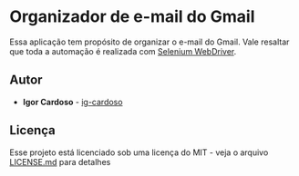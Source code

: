 # Organizador de e-mail do Gmail

Essa aplicação tem propósito de organizar o e-mail do Gmail. Vale resaltar que toda a automação é realizada com [Selenium WebDriver](https://www.selenium.dev/).

## Autor

* **Igor Cardoso** - [ig-cardoso](https://github.com/ig-cardoso)

## Licença

Esse projeto está licenciado sob uma licença do MIT - veja o arquivo [LICENSE.md](LICENSE.md) para detalhes

